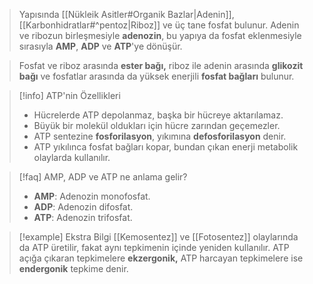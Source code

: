 >Yapısında [[Nükleik Asitler#Organik Bazlar|Adenin]], [[Karbonhidratlar#^pentoz|Riboz]] ve üç tane fosfat bulunur. Adenin ve ribozun birleşmesiyle **adenozin**, bu yapıya da fosfat eklenmesiyle sırasıyla **AMP**, **ADP** ve **ATP**'ye dönüşür.

>Fosfat ve riboz arasında **ester bağı,** riboz ile adenin arasında **glikozit bağı** ve fosfatlar arasında da yüksek enerjili **fosfat bağları** bulunur.

> [!info] ATP'nin Özellikleri
> - Hücrelerde ATP depolanmaz, başka bir hücreye aktarılamaz.
> - Büyük bir molekül oldukları için hücre zarından geçemezler.
> - ATP sentezine **fosforilasyon**, yıkımına **defosforilasyon** denir.
> - ATP yıkılınca fosfat bağları kopar, bundan çıkan enerji metabolik olaylarda kullanılır.

> [!faq] AMP, ADP ve ATP ne anlama gelir?
> - **AMP**: Adenozin monofosfat.
> - **ADP**: Adenozin difosfat.
> - **ATP**: Adenozin trifosfat.

> [!example] Ekstra Bilgi
> [[Kemosentez]] ve [[Fotosentez]] olaylarında da ATP üretilir, fakat aynı tepkimenin içinde yeniden kullanılır. ATP açığa çıkaran tepkimelere **ekzergonik,** ATP harcayan tepkimelere ise **endergonik** tepkime denir.